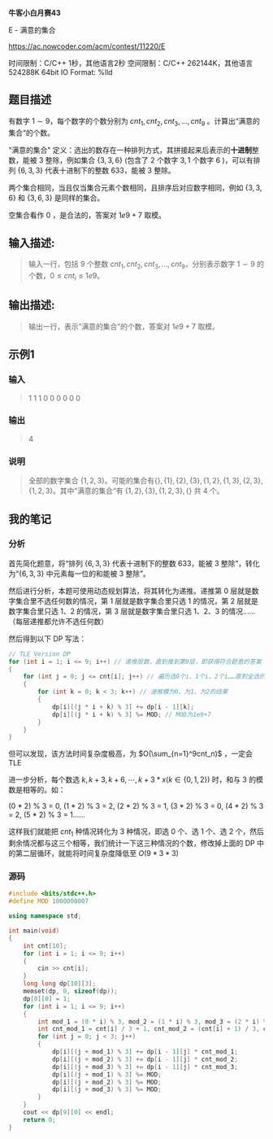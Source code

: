 **牛客小白月赛43**

E - 满意的集合

https://ac.nowcoder.com/acm/contest/11220/E

<!--more-->

时间限制：C/C++ 1秒，其他语言2秒
空间限制：C/C++ 262144K，其他语言524288K
64bit IO Format: %lld

## 题目描述

有数字 $1\sim9$，每个数字的个数分别为 $cnt_1,cnt_2,cnt_3,...,cnt_9$ 。计算出“满意的集合“的个数。 

"满意的集合" 定义：选出的数存在一种排列方式，其拼接起来后表示的**十进制**整数，能被 $3$ 整除，例如集合 $\{3,3,6\}$ $($包含了 $2$ 个数字 $3,1$ 个数字 $6$ $)$，可以有排列 $\{6,3,3\}$ 代表十进制下的整数 $633$，能被 $3$ 整除。 

两个集合相同，当且仅当集合元素个数相同，且排序后对应数字相同，例如 $\{3,3,6\}$ 和 $\{3,6,3\}$ 是同样的集合。 

空集合看作 $0$ ，是合法的，答案对 $1e9+7$ 取模。 

## 输入描述:

> 输入一行，包括 $9$ 个整数 $cnt_1,cnt_2,cnt_3,...,cnt_9$，分别表示数字 $1\sim9$ 的个数，$0\le cnt_i\le 1e9$。

## 输出描述:

> 输出一行，表示”满意的集合”的个数，答案对 $1e9+7$ 取模。

## 示例1

### 输入

> 1 1 1 0 0 0 0 0 0

### 输出

> 4

### 说明

> 全部的数字集合 $\{1,2,3\}$。可能的集合有$\{\},\{1\},\{2\},\{3\},\{1,2\},\{1,3\},\{2,3\},\{1,2,3\}$。其中“满意的集合“有 $\{1,2\},\{3\},\{1,2,3\},\{\}$ 共 $4$ 个。

## 我的笔记

### 分析

首先简化题意，将“排列 $\{6,3,3\}$ 代表十进制下的整数 $633$，能被 $3$ 整除”，转化为“$\{6,3,3\}$ 中元素每一位的和能被 $3$ 整除”。

然后进行分析，本题可使用动态规划算法，将其转化为递推。递推第 0 层就是数字集合里不选任何数的情况，第 1 层就是数字集合里只选 1 的情况，第 2 层就是数字集合里只选 1、2 的情况，第 3 层就是数字集合里只选 1、2、3 的情况……（每层递推都允许不选任何数）

然后得到以下 DP 写法：

```cpp
// TLE Version DP
for (int i = 1; i <= 9; i++) // 递推层数，直到推到第9层，即获得符合题意的答案
{
	for (int j = 0; j <= cnt[i]; j++) // 遍历选0个i、1个i、2个i……直到全选的所有情况
	{
		for (int k = 0; k < 3; k++) // 递推模为0、为1、为2的结果
		{
			dp[i][(j * i + k) % 3] += dp[i - 1][k];
			dp[i][(j * i + k) % 3] %= MOD; // MOD为1e9+7
		}
	}
}
```

但可以发现，该方法时间复杂度极高，为 $O(\sum_{n=1}^9cnt_n)$ ，一定会 TLE

进一步分析，每个数选 $k,k+3,k+6,\cdots,k+3*x(k\in\{0,1,2\})$ 时，和与 3 的模数是相等的。如：

(0 \* 2) % 3 = 0, (1 \* 2) % 3 = 2, (2 \* 2) % 3 = 1,
(3 \* 2) % 3 = 0, (4 \* 2) % 3 = 2, (5 \* 2) % 3 = 1……

这样我们就能把 $cnt_1$ 种情况转化为 3 种情况，即选 0 个、选 1 个、选 2 个，然后剩余情况都与这三个相等，我们统计一下这三种情况的个数，修改掉上面的 DP 中的第二层循环，就能将时间复杂度降低至 $O(9*3*3)$

### 源码

```cpp
#include <bits/stdc++.h>
#define MOD 1000000007

using namespace std;

int main(void)
{
	int cnt[10];
	for (int i = 1; i <= 9; i++)
	{
		cin >> cnt[i];
	}
	long long dp[10][3];
	memset(dp, 0, sizeof(dp));
	dp[0][0] = 1;
	for (int i = 1; i <= 9; i++)
	{
		int mod_1 = (0 * i) % 3, mod_2 = (1 * i) % 3, mod_3 = (2 * i) % 3;
		int cnt_mod_1 = cnt[i] / 3 + 1, cnt_mod_2 = (cnt[i] + 1) / 3, cnt_mod_3 = (cnt[i] + 2) / 3;
		for (int j = 0; j < 3; j++)
		{
			dp[i][(j + mod_1) % 3] += dp[i - 1][j] * cnt_mod_1;
			dp[i][(j + mod_2) % 3] += dp[i - 1][j] * cnt_mod_2;
			dp[i][(j + mod_3) % 3] += dp[i - 1][j] * cnt_mod_3;
			dp[i][(j + mod_1) % 3] %= MOD;
			dp[i][(j + mod_2) % 3] %= MOD;
			dp[i][(j + mod_3) % 3] %= MOD;
		}
	}
	cout << dp[9][0] << endl;
	return 0;
}
```

